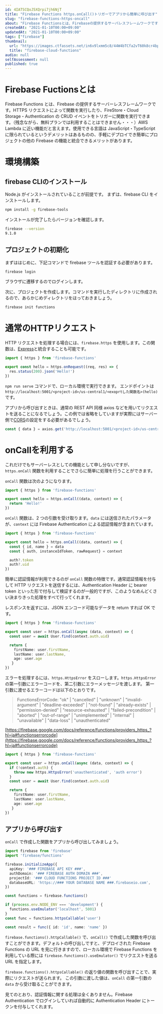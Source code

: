 ```yaml
---
id: 4IATSCQoJ5XQrpi7jh6NjT
title: "Firebase Functions https.onCall()トリガーでアプリから簡単に呼び出す"
slug: "firebase-functions-https-oncall"
about: "Firebase Functionsとは、Firebaseの提供するサーバレスフレームワークです。HTTPSリクエストによって関数を実行したり、FireStore・Cloud Storage・AuthenticationのCRUDイベントをトリガーに関数を実行することができます。使用できる言語はJavaScript・TypeScriptに限られているというデメリットはあるものの、手軽にデプロイでき簡単にプロジェクトの他のFirebaseの機能と統合できるメリットがあります。"
createdAt: "2021-01-10T00:00+09:00"
updatedAt: "2021-01-10T00:00+09:00"
tags: ["firebase"]
thumbnail:
  url: "https://images.ctfassets.net/in6v9lxmm5c8/44W4bTCfa2vT60k8cr4bpy/bbc60b09e00fa77e02cea2012006e896/firebase-cloud-functions.jpeg"
  title: "firebase-cloud-functions"
audio: null
selfAssessment: null
published: true
---
```

# Firebase Fuctionsとは

Firebase Functions とは、Firebase の提供するサーバーレスフレームワークです。HTTPS リクエストによって関数を実行したり、FireStore・Cloud Storage・Authentication の CRUD イベントをトリガーに関数を実行できます。（残念ながら、無料プランでは利用することはできません・・・）AWS Lambda に近い機能だと言えます。使用できる言語は JavaScript・TypeScript に限られているというデメリットはあるものの、手軽にデプロイでき簡単にプロジェクトの他の Firebase の機能と統合できるメリットがあります。

# 環境構築

## firebase CLIのインストール

Node.js がインストールされていることが前提です。
まずは、firebase CLI をインストールします。

```sh
npm install -g firebase-tools
```

インストールが完了したらバージョンを確認します。

```sh
firebase --version
9.1.0
```

## プロジェクトの初期化

まずははじめに、下記コマンドで firebase ツールを認証する必要があります。

```sh
firebase login
```

ブラウザに遷移するのでログインします。

次に、プロジェクトを作成します。コマンドを実行したディレクトリに作成されるので、あらかじめディレクトリをほっておきましょう。

```sh
firebase init functions
```

# 通常のHTTPリクエスト

HTTP リクエストを処理する場合には、`firebase.https` を使用します。この関数は、[Express](https://expressjs.com/ja/)と統合することも可能です。

```ts
import { https } from 'firebase-functions'

export const hello = https.onRequest((req, res) => {
  res.status(200).json('Hello!')
})
```

`npm run serve` コマンドで、ローカル環境で実行できます。
エンドポイントは `http://localhost:5001/<project-id>/us-central1/<exoprtした関数名>(hello)` です。

アプリから呼び出すときは、通常の REST API 同様 axios などを用いてリクエストを送ることになるでしょう。この例では省略をしていますが実際にはサーバー側で[CORS](https://developer.mozilla.org/ja/docs/Web/HTTP/CORS)の設定をする必要があるでしょう。

```ts
const { data } = axios.get('http://localhost:5001/<project-id>/us-central1/hello`
```

# onCallを利用する

これだけでもサーバーレスとしての機能として申し分ないですが、`https.onCall` 関数を利用することでさらに簡単に処理を行うことができます。

`onCall` 関数は次のようになります。

```ts
import { https } from 'firebase-functions'

export const hello = https.onCall((data, context) => {
  return 'Hello!'
})
```

`onCall` 関数は、2 つの引数を受け取ります。`data` には送信されたパラメータが、`context` には Firebase Authentication による認証情報が含まれています。

```ts
import { https } from 'firebase-functions'

export const hello = https.onCall((data, context) => {
  const { id, name } = data
  const { auth, instanceIdToken, rawRequest} = context

  auth?.token
  auth?.uid
})
```

簡単に認証情報が利用できるのが `onCall` 関数の特徴です。通常認証情報を付与して HTTP リクエストを送信するには、Authentication Header に bearer token といった形で付与して検証するのが一般的ですが、このようなめんどくさい決まりきった処理をすべて行ってくれます。

レスポンスを返すには、JSON エンコード可能なデータを return すれば OK です。

```ts
import { https } from 'firebase-functions'

export const user = https.onCall(async (data, context) => {
  const user = await User.find(context.auth.uid)

  return {
    firstName: user.firstName,
    lastName: user.lastName,
    age: user.age
   }
})
```

エラーを処理するには、`https.HttpsError` をスローします。`https.HttpsError` の第一引数にエラーコードを、第二引数にエラーメッセージを渡します。
第一引数に渡せるエラーコードは以下のとおりです。

>FunctionsErrorCode: "ok" | "cancelled" | "unknown" | "invalid-argument" | "deadline-exceeded" | "not-found" | "already-exists" | "permission-denied" | "resource-exhausted" | "failed-precondition" | "aborted" | "out-of-range" | "unimplemented" | "internal" | "unavailable" | "data-loss" | "unauthenticated"

[https://firebase.google.com/docs/reference/functions/providers_https_?hl=ja#functionserrorcode](https://firebase.google.com/docs/reference/functions/providers_https_?hl=ja#functionserrorcode)

```ts
import { https } from 'firebase-functions'

export const user = https.onCall(async (data, context) => {
  if (!context.auth) {
    throw new https.HttpsError('unauthenticated', 'auth error')
  }
  const user = await User.find(context.auth.uid)

  return {
    firstName: user.firstName,
    lastName: user.lastName,
    age: user.age
   }
})
```

## アプリから呼び出す

`onCall` で作成した関数をアプリから呼び出してみましょう。

```ts
import firebase from 'firebase'
import 'firebase/functions'

firebase.initializeApp({
  apiKey: '### FIREBASE API KEY ###',
  authDomain: '### FIREBASE AUTH DOMAIN ###',
  projectId: '### CLOUD FUNCTIONS PROJECT ID ###'
  databaseURL: 'https://### YOUR DATABASE NAME ###.firebaseio.com',
})

const functions = firebase.functions()

if (process.env.NODE_ENV === 'development') {
  functions.useEmulator('localhost', 5001)
}
const func = functions.httpsCallable('user')

const result = func({ id: 'id', name: 'name' })
```

`firebase.functions().httpCallable()` で、`onCall()` で作成した関数を呼び出すことができます。デフォルトの呼び出しですと、デプロイされた Firebase Functions の URL を見に行きますので、ローカル環境で Firebase Functions を利用している際には `firebase.functions().useEmulator()` でリクエストを送る URL を指定します。

`firebase.functions().httpsCallable()` の返り値の関数を呼び出すことで、実際にリクエストが送られます。 この引数に渡した値は、`onCall` の第一引数の `data` から受け取ることができます。

見てのとおり、認証情報に関する処理は全くありません。Firebase Authentication でログインしていれば自動的に Authentication Header にトークンを付与してくれます。
